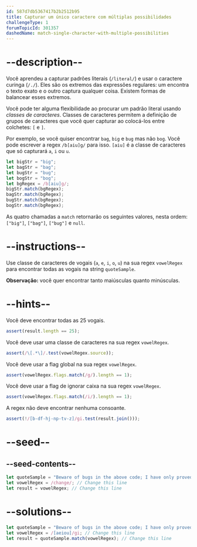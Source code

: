 ```yaml
---
id: 587d7db5367417b2b2512b95
title: Capturar um único caractere com múltiplas possibilidades
challengeType: 1
forumTopicId: 301357
dashedName: match-single-character-with-multiple-possibilities
---
```


# --description--

Você aprendeu a capturar padrões literais (`/literal/`) e usar o caractere curinga (`/./`). Eles são os extremos das expressões regulares: um encontra o texto exato e o outro captura qualquer coisa. Existem formas de balancear esses extremos.

Você pode ter alguma flexibilidade ao procurar um padrão literal usando <dfn>classes de caracteres</dfn>. Classes de caracteres permitem a definição de grupos de caracteres que você quer capturar ao colocá-los entre colchetes: `[` e `]`.

Por exemplo, se você quiser encontrar `bag`, `big` e `bug` mas não `bog`. Você pode escrever a regex `/b[aiu]g/` para isso. `[aiu]` é a classe de caracteres que só capturará `a`, `i` ou `u`.

```js
let bigStr = "big";
let bagStr = "bag";
let bugStr = "bug";
let bogStr = "bog";
let bgRegex = /b[aiu]g/;
bigStr.match(bgRegex);
bagStr.match(bgRegex);
bugStr.match(bgRegex);
bogStr.match(bgRegex);
```

As quatro chamadas a `match` retornarão os seguintes valores, nesta ordem: `["big"]`, `["bag"]`, `["bug"]` e `null`.

# --instructions--

Use classe de caracteres de vogais (`a`, `e`, `i`, `o`, `u`) na sua regex `vowelRegex` para encontrar todas as vogais na string `quoteSample`.

**Observação:** você quer encontrar tanto maiúsculas quanto minúsculas.

# --hints--

Você deve encontrar todas as 25 vogais.

```js
assert(result.length == 25);
```

Você deve usar uma classe de caracteres na sua regex `vowelRegex`.

```js
assert(/\[.*\]/.test(vowelRegex.source));
```

Você deve usar a flag global na sua regex `vowelRegex`.

```js
assert(vowelRegex.flags.match(/g/).length == 1);
```

Você deve usar a flag de ignorar caixa na sua regex `vowelRegex`.

```js
assert(vowelRegex.flags.match(/i/).length == 1);
```

A regex não deve encontrar nenhuma consoante.

```js
assert(!/[b-df-hj-np-tv-z]/gi.test(result.join()));
```

# --seed--

## --seed-contents--

```js
let quoteSample = "Beware of bugs in the above code; I have only proved it correct, not tried it.";
let vowelRegex = /change/; // Change this line
let result = vowelRegex; // Change this line
```

# --solutions--

```js
let quoteSample = "Beware of bugs in the above code; I have only proved it correct, not tried it.";
let vowelRegex = /[aeiou]/gi; // Change this line
let result = quoteSample.match(vowelRegex); // Change this line
```
